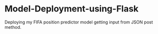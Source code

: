 # Model-Deployment-using-Flask
Deploying my FIFA position predictor model getting input from JSON post method.
